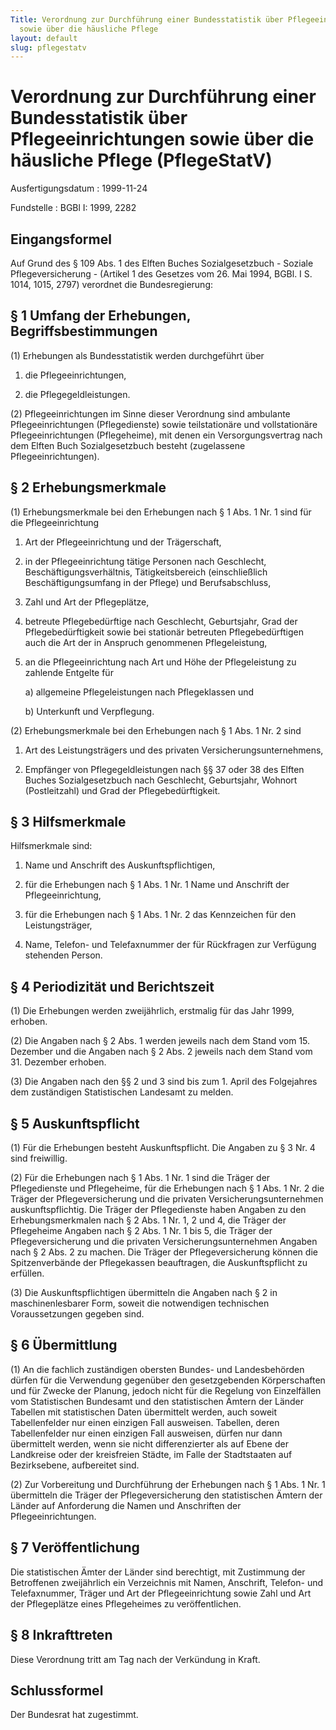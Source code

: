 ```yaml
---
Title: Verordnung zur Durchführung einer Bundesstatistik über Pflegeeinrichtungen
  sowie über die häusliche Pflege
layout: default
slug: pflegestatv
---
```


# Verordnung zur Durchführung einer Bundesstatistik über Pflegeeinrichtungen sowie über die häusliche Pflege (PflegeStatV)

Ausfertigungsdatum
:   1999-11-24

Fundstelle
:   BGBl I: 1999, 2282



## Eingangsformel

Auf Grund des § 109 Abs. 1 des Elften Buches Sozialgesetzbuch -
Soziale Pflegeversicherung - (Artikel 1 des Gesetzes vom 26. Mai 1994,
BGBl. I S. 1014, 1015, 2797) verordnet die Bundesregierung:


## § 1 Umfang der Erhebungen, Begriffsbestimmungen

(1) Erhebungen als Bundesstatistik werden durchgeführt über

1.  die Pflegeeinrichtungen,


2.  die Pflegegeldleistungen.




(2) Pflegeeinrichtungen im Sinne dieser Verordnung sind ambulante
Pflegeeinrichtungen (Pflegedienste) sowie teilstationäre und
vollstationäre Pflegeeinrichtungen (Pflegeheime), mit denen ein
Versorgungsvertrag nach dem Elften Buch Sozialgesetzbuch besteht
(zugelassene Pflegeeinrichtungen).


## § 2 Erhebungsmerkmale

(1) Erhebungsmerkmale bei den Erhebungen nach § 1 Abs. 1 Nr. 1 sind
für die Pflegeeinrichtung

1.  Art der Pflegeeinrichtung und der Trägerschaft,


2.  in der Pflegeeinrichtung tätige Personen nach Geschlecht,
    Beschäftigungsverhältnis, Tätigkeitsbereich (einschließlich
    Beschäftigungsumfang in der Pflege) und Berufsabschluss,


3.  Zahl und Art der Pflegeplätze,


4.  betreute Pflegebedürftige nach Geschlecht, Geburtsjahr, Grad der
    Pflegebedürftigkeit sowie bei stationär betreuten Pflegebedürftigen
    auch die Art der in Anspruch genommenen Pflegeleistung,


5.  an die Pflegeeinrichtung nach Art und Höhe der Pflegeleistung zu
    zahlende Entgelte für

    a)  allgemeine Pflegeleistungen nach Pflegeklassen und


    b)  Unterkunft und Verpflegung.







(2) Erhebungsmerkmale bei den Erhebungen nach § 1 Abs. 1 Nr. 2 sind

1.  Art des Leistungsträgers und des privaten Versicherungsunternehmens,


2.  Empfänger von Pflegegeldleistungen nach §§ 37 oder 38 des Elften
    Buches Sozialgesetzbuch nach Geschlecht, Geburtsjahr, Wohnort
    (Postleitzahl) und Grad der Pflegebedürftigkeit.





## § 3 Hilfsmerkmale

Hilfsmerkmale sind:

1.  Name und Anschrift des Auskunftspflichtigen,


2.  für die Erhebungen nach § 1 Abs. 1 Nr. 1 Name und Anschrift der
    Pflegeeinrichtung,


3.  für die Erhebungen nach § 1 Abs. 1 Nr. 2 das Kennzeichen für den
    Leistungsträger,


4.  Name, Telefon- und Telefaxnummer der für Rückfragen zur Verfügung
    stehenden Person.





## § 4 Periodizität und Berichtszeit

(1) Die Erhebungen werden zweijährlich, erstmalig für das Jahr 1999,
erhoben.

(2) Die Angaben nach § 2 Abs. 1 werden jeweils nach dem Stand vom 15.
Dezember und die Angaben nach § 2 Abs. 2 jeweils nach dem Stand vom
31\. Dezember erhoben.

(3) Die Angaben nach den §§ 2 und 3 sind bis zum 1. April des
Folgejahres dem zuständigen Statistischen Landesamt zu melden.


## § 5 Auskunftspflicht

(1) Für die Erhebungen besteht Auskunftspflicht. Die Angaben zu § 3
Nr. 4 sind freiwillig.

(2) Für die Erhebungen nach § 1 Abs. 1 Nr. 1 sind die Träger der
Pflegedienste und Pflegeheime, für die Erhebungen nach § 1 Abs. 1 Nr.
2 die Träger der Pflegeversicherung und die privaten
Versicherungsunternehmen auskunftspflichtig. Die Träger der
Pflegedienste haben Angaben zu den Erhebungsmerkmalen nach § 2 Abs. 1
Nr. 1, 2 und 4, die Träger der Pflegeheime Angaben nach § 2 Abs. 1 Nr.
1 bis 5, die Träger der Pflegeversicherung und die privaten
Versicherungsunternehmen Angaben nach § 2 Abs. 2 zu machen. Die Träger
der Pflegeversicherung können die Spitzenverbände der Pflegekassen
beauftragen, die Auskunftspflicht zu erfüllen.

(3) Die Auskunftspflichtigen übermitteln die Angaben nach § 2 in
maschinenlesbarer Form, soweit die notwendigen technischen
Voraussetzungen gegeben sind.


## § 6 Übermittlung

(1) An die fachlich zuständigen obersten Bundes- und Landesbehörden
dürfen für die Verwendung gegenüber den gesetzgebenden Körperschaften
und für Zwecke der Planung, jedoch nicht für die Regelung von
Einzelfällen vom Statistischen Bundesamt und den statistischen Ämtern
der Länder Tabellen mit statistischen Daten übermittelt werden, auch
soweit Tabellenfelder nur einen einzigen Fall ausweisen. Tabellen,
deren Tabellenfelder nur einen einzigen Fall ausweisen, dürfen nur
dann übermittelt werden, wenn sie nicht differenzierter als auf Ebene
der Landkreise oder der kreisfreien Städte, im Falle der Stadtstaaten
auf Bezirksebene, aufbereitet sind.

(2) Zur Vorbereitung und Durchführung der Erhebungen nach § 1 Abs. 1
Nr. 1 übermitteln die Träger der Pflegeversicherung den statistischen
Ämtern der Länder auf Anforderung die Namen und Anschriften der
Pflegeeinrichtungen.


## § 7 Veröffentlichung

Die statistischen Ämter der Länder sind berechtigt, mit Zustimmung der
Betroffenen zweijährlich ein Verzeichnis mit Namen, Anschrift,
Telefon- und Telefaxnummer, Träger und Art der Pflegeeinrichtung sowie
Zahl und Art der Pflegeplätze eines Pflegeheimes zu veröffentlichen.


## § 8 Inkrafttreten

Diese Verordnung tritt am Tag nach der Verkündung in Kraft.


## Schlussformel

Der Bundesrat hat zugestimmt.

